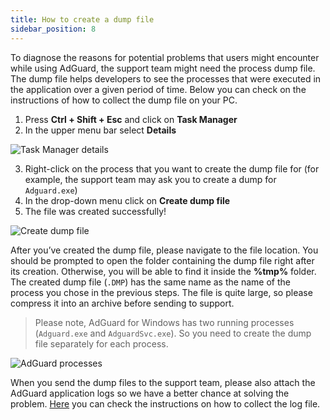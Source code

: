 ```yaml
---
title: How to create a dump file
sidebar_position: 8
---
```


To diagnose the reasons for potential problems that users might encounter while using AdGuard, the support team might need the process dump file. The dump file helps developers to see the processes that were executed in the application over a given period of time. Below you can check on the instructions of how to collect the dump file on your PC.
 
1. Press **Ctrl + Shift + Esc** and click on **Task Manager**
2. In the upper menu bar select **Details**

![Task Manager details](https://cdn.adguard.com/public/Adguard/kb/Windows_dump/details_en.png)

3. Right-click on the process that you want to create the dump file for (for example, the support team may ask you to create a dump for `Adguard.exe`)
4. In the drop-down menu click on **Create dump file**
5. The file was created successfully!

![Create dump file](https://cdn.adguard.com/public/Adguard/kb/Windows_dump/create_dump_file_en.png)

After you’ve created the dump file, please navigate to the file location. You should be prompted to open the folder containing the dump file right after its creation. Otherwise, you will be able to find it inside the **%tmp%** folder. The created dump file (`.DMP`) has the same name as the name of the process you chose in the previous steps. The file is quite large, so please compress it into an archive before sending to support.
 
> Please note, AdGuard for Windows has two running processes (`Adguard.exe` and `AdguardSvc.exe`). So you need to create the dump file separately for each process.

![AdGuard processes](https://cdn.adguard.com/public/Adguard/kb/Windows_dump/processes_en.png)

When you send the dump files to the support team, please also attach the AdGuard application logs so we have a better chance at solving the problem. [Here](/adguard-for-windows/solving-problems/adguard-logs) you can check the instructions on how to collect the log file.